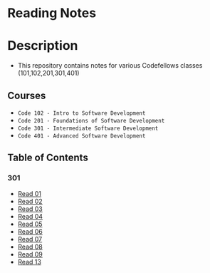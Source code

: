 # Reading Notes

# Description
- This repository contains notes for various Codefellows classes (101,102,201,301,401)

## Courses
-   `Code 102 - Intro to Software Development`
-   `Code 201 - Foundations of Software Development`
-   `Code 301 - Intermediate Software Development`
-   `Code 401 - Advanced Software Development`


## Table of Contents
### 301
- [Read 01](301/read-01.md)
- [Read 02](301/read-02.md)
- [Read 03](301/read-03.md)
- [Read 04](301/read-04.md)
- [Read 05](301/read-05.md)
- [Read 06](301/read-06.md)
- [Read 07](301/read-07.md)
- [Read 08](301/read-08.md)
- [Read 09](301/read-09.md)
- [Read 13](301/read-13.md)